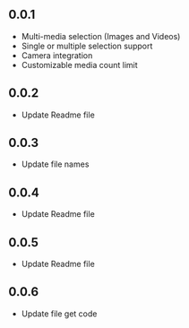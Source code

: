 ## 0.0.1

*  Multi-media selection (Images and Videos)
*  Single or multiple selection support
*  Camera integration
*  Customizable media count limit

## 0.0.2

*  Update Readme file


## 0.0.3

*  Update file names


## 0.0.4

*  Update Readme file

## 0.0.5

*  Update Readme file

## 0.0.6

*  Update file get code